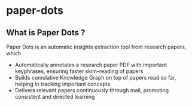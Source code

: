 # paper-dots

## What is Paper Dots ?
Paper Dots is an automatic insights extraction tool from research papers, which 
* Automatically annotates a research paper PDF with important keyphrases, ensuring faster skim-reading of papers
* Builds cumulative Knowledge Graph on top of papers read so far, helping in tracking important concepts
* Delivers relevant papers continuously through mail, promoting consistent and directed learning
